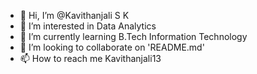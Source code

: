- 👋 Hi, I’m @Kavithanjali S K 
- 👀 I’m interested in Data Analytics
- 🌱 I’m currently learning B.Tech Information Technology
- 💞️ I’m looking to collaborate on 'README.md'
- 📫 How to reach me Kavithanjali13

<!---
Kavithanjali13/Kavithanjali13 is a ✨ special ✨ repository because its `README.md` (this file) appears on your GitHub profile.
You can click the Preview link to take a look at your changes.
--->
